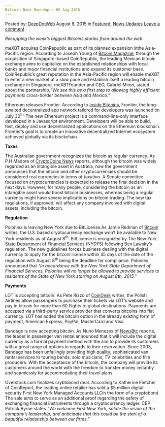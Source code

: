 ```yaml
---
Bitcoin News Roundup – 08 Aug.2015
---
```

<article class="post-listing post-11220 post type-post status-publish format-standard has-post-thumbnail hentry  tag-aug2015 tag-bitcoin tag-news tag-roundup">
<div class="post-inner">
<span>Posted by: <a href="https://www.deepdotweb.com/author/admin/" title="">DeepDotWeb </a></span>
<span>August 8, 2015</span>
<span>in <a href="https://www.deepdotweb.com/category/deepdot-news/" rel="category tag">Featured</a>, <a href="https://www.deepdotweb.com/category/news-updates/" rel="category tag">News Updates</a></span>
<span><a href="https://www.deepdotweb.com/2015/08/08/bitcoin-news-roundup-08-aug-2015/#respond">Leave a comment</a></span>


<p><em>Recapping the week&#8217;s biggest Bitcoins stories from around the web </em></p>
<p>meXBT acquires CoinRepublic as part of its planned expansion inthe Asia-Pacific region. According to Joseph Young of <a href="https://bitcoinmagazine.com/21493/leading-mexican-bitcoin-exchange-expands-singapore-acquires-coin-republic/">Bitcoin Magazine</a>, through the acquisition of Singapore-based CoinRepublic, the leading Mexican bitcoin exchange aims to capitalize on the established relationships with local banks and major financial institutions and expand its customer base. CoinRepublic’s great reputation in the Asia-Pacific region will enable meXBT to enter a new market at a slow pace and establish itself a leading bitcoin exchange in Singapore. meXBTFounder and CEO, Gabriel Miron, stated about the partnership,<em>“We see this as a first step to allowing highly efficient payments cross-border between Asia and Mexico.”</em></p>
<p>Ethereum releases Frontier. According to <a href="http://insidebitcoins.com/news/ethereum-launches-frontier-ether-mining-begins-trading-to-follow/34124">Inside Bitcoins</a>, Frontier, the long-awaited decentralized app network tailored for developers was launched on July 30<sup>th. </sup>The new Ethereum project is a command-line-only interface developed in a Javascript environment. Developers will be able to build, test, deploy and use decentralized applications on the Ethereum blockchain. Frontier’s goal is to create an innovative decentralized Internet ecosystem achieved globally via its blockchain.</p>
<p><strong>Taxes</strong></p>
<p>The Australian government recognizes the bitcoin as regular currency. As P.H Madore of <a href="https://www.cryptocoinsnews.com/australian-senate-committee-says-bitcoin-regular-currency/">CryptoCoins News</a> reports, although the bitcoin was widely regarded as an intangible asset in Australia, now the government announces that the bitcoin and other cryptocurrencies should be considered real currencies in terms of taxation. A Senate committee focused on cryptocurrencies is expected to release the final decision in the next days. However, for many people, considering the bitcoin as an intangible asset would boost bitcoin businesses, whereas being a regular currency might have severe implications on bitcoin trading. The new tax regulations, if approved, will affect any company involved with digital assets, including the bitcoin.</p>
<p><strong>Regulation</strong></p>
<p>Poloniex is leaving New York due to BitLicense.As Jamie Redman of <a href="https://www.bitcoin.com/en/bitcoin-news/1801388864699469581-poloniex-leaves-new-york-due-to-bitlicense">Bitcoin</a> writes, the U.S. based cryptocurrency exchange won’t be available to New York residents as of August 8<sup>th</sup>. BitLicense is recognized by The New York State Department of Financial Services (NYDFS) following Ben Lawsky’s regulation. The new guidelines forces business dealing with the digital currency to apply for the bitcoin license within 45 days of the date of the regulation with August 8<sup>th</sup> being the deadline for compliance. Poloniex announced that <em>“In accordance with the New York State Department of Financial Services, Poloniex will no longer be allowed to provide services to residents of the State of New York starting on August 8th, 2015.”</em></p>
<p><strong>Payments</strong></p>
<p>LOT is accepting bitcoin. As Pete Rizzo of <a href="http://www.coindesk.com/lot-polish-airlines-accept-bitcoin/">CoinDesk</a> writes, the Polish Airlines allow passengers to purchase their tickets via LOT’s website and pay in bitcoin for more than 60 flights to global destinations. Payments are accepted via a third-party service provider that converts bitcoins into fiat currency. LOT has added the bitcoin option in the already existing form of payment, American Express, PayPal, MasterCard and Visa.</p>
<p>Bandago is now accepting bitcoin. As Nuno Menezes of <a href="http://www.newsbtc.com/2015/08/06/bandago-becomes-the-first-van-rental-service-to-add-bitcoin-as-a-payment-option/">NewsBtc</a> reports, the leader in passenger van rental announced that it will include the digital currency as a formal payment method with the aim to provide its customers with a great range of options in regards to their reservation. Since 2003, Bandago has been unfailingly providing high quality, sophisticated van rental services to touring bands, solo musicians, TV celebrities and film producers. With the acceptance of the bitcoin, the company will provide its customers around the world with the freedom to transfer money instantly and seamlessly for accommodating their travel plans.</p>
<p>Overstock.com finalizes crybtobond deal. According to Katherine Fletcher of CoinReport, the leading online retailer has sold a $5 million digital security First New York Managed Accounts LLCin the form of a cryptobond. The sale aims to serve as an additional proof regarding the safety of exchanging financial instruments through a cryptocurrency ledger. CEP Patrick Byrne states <em>“We welcome First New York, salute the vision of the company’s leadership, and anticipate that this could be the start of a beautiful relationship between our firms.”</em></p>
</div>
<span style="display:none"><a href="https://www.deepdotweb.com/tag/aug2015/" rel="tag">aug2015</a> <a href="https://www.deepdotweb.com/tag/bitcoin/" rel="tag">bitcoin</a> <a href="https://www.deepdotweb.com/tag/news/" rel="tag">news</a> <a href="https://www.deepdotweb.com/tag/roundup/" rel="tag">roundup</a></span> <span style="display:none" class="updated">2015-08-08</span>
<div style="display:none" class="vcard author" itemprop="author" itemscope itemtype="http://schema.org/Person"><strong class="fn" itemprop="name">